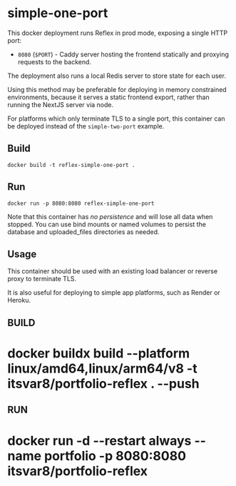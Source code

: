 # simple-one-port

This docker deployment runs Reflex in prod mode, exposing a single HTTP port:
  * `8080` (`$PORT`) - Caddy server hosting the frontend statically and proxying requests to the backend.

The deployment also runs a local Redis server to store state for each user.

Using this method may be preferable for deploying in memory constrained
environments, because it serves a static frontend export, rather than running
the NextJS server via node.

For platforms which only terminate TLS to a single port, this container can be
deployed instead of the `simple-two-port` example.

## Build

```console
docker build -t reflex-simple-one-port .
```

## Run

```console
docker run -p 8080:8080 reflex-simple-one-port
```

Note that this container has _no persistence_ and will lose all data when
stopped. You can use bind mounts or named volumes to persist the database and
uploaded_files directories as needed.

## Usage

This container should be used with an existing load balancer or reverse proxy to
terminate TLS.

It is also useful for deploying to simple app platforms, such as Render or Heroku.




## BUILD
# docker buildx build --platform linux/amd64,linux/arm64/v8 -t itsvar8/portfolio-reflex . --push

## RUN
# docker run -d --restart always --name portfolio -p 8080:8080 itsvar8/portfolio-reflex